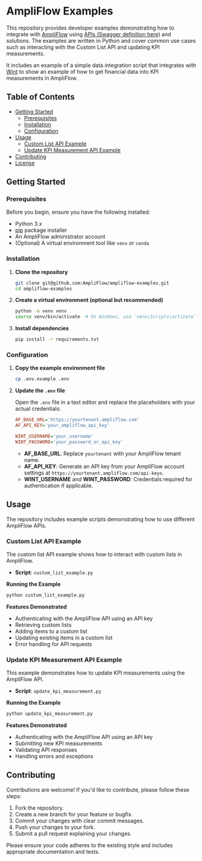 # AmpliFlow Examples

This repository provides developer examples demonstrating how to integrate with [AmpliFlow](https://www.ampliflow.se) using [APIs (Swagger definition here)](https://app.ampliflow.com/swagger/index.html) and solutions. The examples are written in Python and cover common use cases such as interacting with the Custom List API and updating KPI measurements.

It includes an example of a simple data integration script that integrates with [Wint](https://www.wint.se/) to show an example of how to get financial data into KPI measurements in AmpliFlow.

## Table of Contents

- [Getting Started](#getting-started)
  - [Prerequisites](#prerequisites)
  - [Installation](#installation)
  - [Configuration](#configuration)
- [Usage](#usage)
  - [Custom List API Example](#custom-list-api-example)
  - [Update KPI Measurement API Example](#update-kpi-measurement-api-example)
- [Contributing](#contributing)
- [License](#license)

## Getting Started

### Prerequisites

Before you begin, ensure you have the following installed:

- Python 3.x
- [pip](https://pip.pypa.io/en/stable/) package installer
- An AmpliFlow administrator account
- (Optional) A virtual environment tool like `venv` or `conda`

### Installation

1. **Clone the repository**

   ```bash
   git clone git@github.com:AmpliFlow/ampliflow-examples.git
   cd ampliflow-examples
   ```

2. **Create a virtual environment (optional but recommended)**

   ```bash
   python -m venv venv
   source venv/bin/activate  # On Windows, use `venv\Scripts\activate`
   ```

3. **Install dependencies**

   ```bash
   pip install -r requirements.txt
   ```

### Configuration

1. **Copy the example environment file**

   ```bash
   cp .env.example .env
   ```

2. **Update the `.env` file**

   Open the `.env` file in a text editor and replace the placeholders with your actual credentials:

   ```ini
   AF_BASE_URL='https://yourtenant.ampliflow.com'
   AF_API_KEY='your_ampliflow_api_key'
   
   WINT_USERNAME='your_username'
   WINT_PASSWORD='your_password_or_api_key'
   ```

   - **AF_BASE_URL**: Replace `yourtenant` with your AmpliFlow tenant name.
   - **AF_API_KEY**: Generate an API key from your AmpliFlow account settings at `https://yourtenant.ampliflow.com/api-keys`.
   - **WINT_USERNAME** and **WINT_PASSWORD**: Credentials required for authentication if applicable.

## Usage

The repository includes example scripts demonstrating how to use different AmpliFlow APIs.

### Custom List API Example

The custom list API example shows how to interact with custom lists in AmpliFlow.

- **Script**: `custom_list_example.py`

**Running the Example**

```bash
python custom_list_example.py
```

**Features Demonstrated**

- Authenticating with the AmpliFlow API using an API key
- Retrieving custom lists
- Adding items to a custom list
- Updating existing items in a custom list
- Error handling for API requests

### Update KPI Measurement API Example

This example demonstrates how to update KPI measurements using the AmpliFlow API.

- **Script**: `update_kpi_measurement.py`

**Running the Example**

```bash
python update_kpi_measurement.py
```

**Features Demonstrated**

- Authenticating with the AmpliFlow API using an API key
- Submitting new KPI measurements
- Validating API responses
- Handling errors and exceptions

## Contributing

Contributions are welcome! If you'd like to contribute, please follow these steps:

1. Fork the repository.
2. Create a new branch for your feature or bugfix.
3. Commit your changes with clear commit messages.
4. Push your changes to your fork.
5. Submit a pull request explaining your changes.

Please ensure your code adheres to the existing style and includes appropriate documentation and tests.